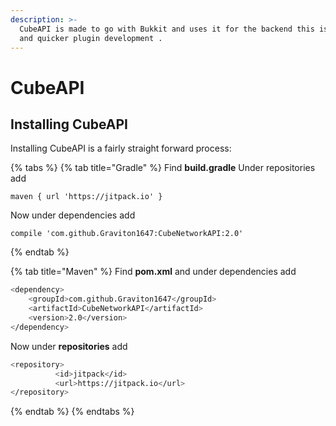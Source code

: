 ```yaml
---
description: >-
  CubeAPI is made to go with Bukkit and uses it for the backend this is for QOL
  and quicker plugin development .
---
```


# CubeAPI

## Installing CubeAPI

Installing CubeAPI is a fairly straight forward process:

{% tabs %}
{% tab title="Gradle" %}
Find **build.gradle** Under repositories add 

```text
maven { url 'https://jitpack.io' }
```

Now under dependencies add 

```text
compile 'com.github.Graviton1647:CubeNetworkAPI:2.0'
```
{% endtab %}

{% tab title="Maven" %}
Find **pom.xml** and under dependencies add

```bash
<dependency>
    <groupId>com.github.Graviton1647</groupId>
    <artifactId>CubeNetworkAPI</artifactId>
    <version>2.0</version>
</dependency>
```

Now under **repositories** add 

```bash
<repository>
          <id>jitpack</id>
          <url>https://jitpack.io</url>
</repository>
```
{% endtab %}
{% endtabs %}





